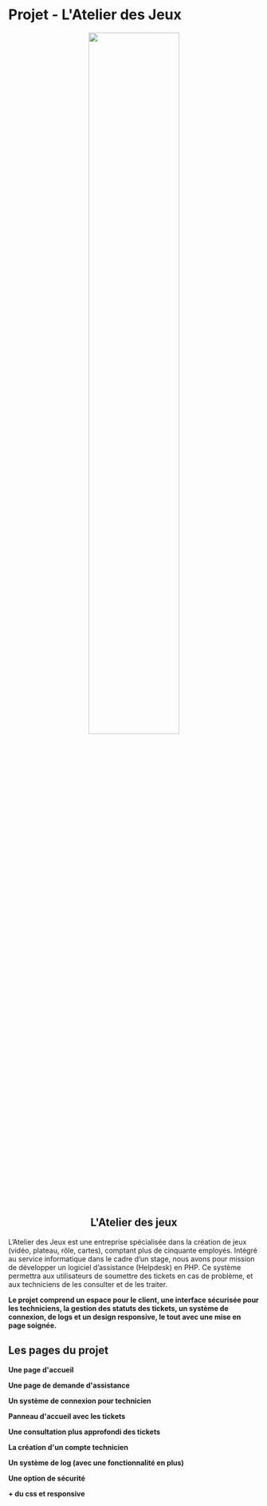 # Projet - L'Atelier des Jeux

<p align="center">
  <img src="" width="60%">
</p>

<h2 align="center"><strong>L'Atelier des jeux</strong></h2>

L’Atelier des Jeux est une entreprise spécialisée dans la création de jeux (vidéo, plateau, rôle, cartes), comptant plus de cinquante employés. Intégré au service informatique dans le cadre d’un stage, nous avons pour mission de développer un logiciel d’assistance (Helpdesk) en PHP. Ce système permettra aux utilisateurs de soumettre des tickets en cas de problème, et aux techniciens de les consulter et de les traiter. 

**Le projet comprend un espace pour le client, une interface sécurisée pour les techniciens, la gestion des statuts des tickets, un système de connexion, de logs et un design responsive, le tout avec une mise en page soignée.**

## Les pages du projet


**Une page d'accueil**

**Une page de demande d'assistance**

**Un système de connexion pour technicien**

**Panneau d'accueil avec les tickets**

**Une consultation plus approfondi des tickets**

**La création d'un compte technicien**

**Un système de log (avec une fonctionnalité en plus)** 

**Une option de sécurité**

**+ du css et responsive**
